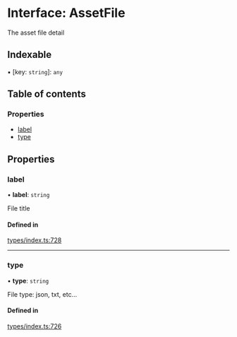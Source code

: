 # Interface: AssetFile

The asset file detail

## Indexable

▪ [key: `string`]: `any`

## Table of contents

### Properties

- [label](AssetFile.md#label)
- [type](AssetFile.md#type)

## Properties

### label

• **label**: `string`

File title

#### Defined in

[types/index.ts:728](https://github.com/nevermined-io/react-components/blob/0b67473/catalog/src/types/index.ts#L728)

___

### type

• **type**: `string`

File type: json, txt, etc...

#### Defined in

[types/index.ts:726](https://github.com/nevermined-io/react-components/blob/0b67473/catalog/src/types/index.ts#L726)
